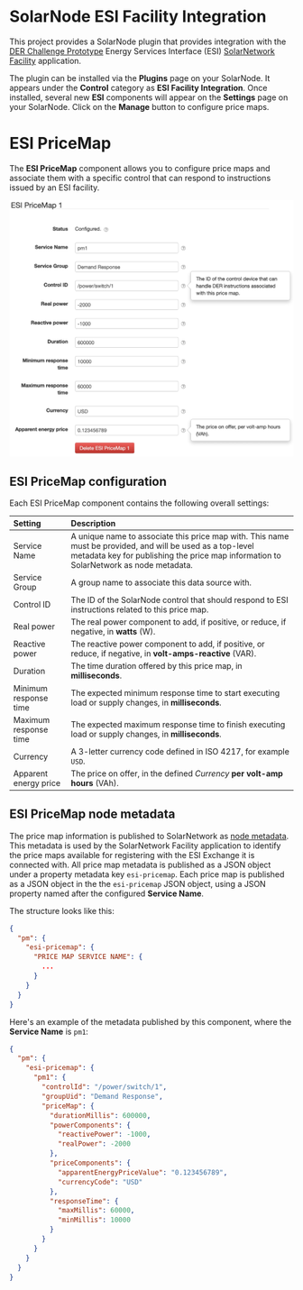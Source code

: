 # SolarNode ESI Facility Integration

This project provides a SolarNode plugin that provides integration with the [DER Challenge
Prototype][der-prototype] Energy Services Interface (ESI) [SolarNetwork Facility][esi-fac-sn]
application.

The plugin can be installed via the **Plugins** page on your SolarNode. It appears under the
**Control** category as **ESI Facility Integration**. Once installed, several new **ESI** components
will appear on the **Settings** page on your SolarNode. Click on the **Manage** button to configure
price maps.

# ESI PriceMap

The **ESI PriceMap** component allows you to configure price maps and associate them with a
specific control that can respond to instructions issued by an ESI facility.

![settings](docs/solarnode-esi-pricemap-settings.png)


## ESI PriceMap configuration

Each ESI PriceMap component contains the following overall settings:

| Setting               | Description |
|:----------------------|:------------|
| Service Name          | A unique name to associate this price map with. This name must be provided, and will be used as a top-level metadata key for publishing the price map information to SolarNetwork as node metadata. |
| Service Group         | A group name to associate this data source with. |
| Control ID            | The ID of the SolarNode control that should respond to ESI instructions related to this price map. |
| Real power            | The real power component to add, if positive, or reduce, if negative, in **watts** (W). |
| Reactive power        | The reactive power component to add, if positive, or reduce, if negative, in **volt-amps-reactive** (VAR). |
| Duration              | The time duration offered by this price map, in **milliseconds**. |
| Minimum response time | The expected minimum response time to start executing load or supply changes, in **milliseconds**. |
| Maximum response time | The expected maximum response time to finish executing load or supply changes, in **milliseconds**. |
| Currency              | A 3-letter currency code defined in ISO 4217, for example `USD`. |
| Apparent energy price | The price on offer, in the defined _Currency_ **per volt-amp hours** (VAh). |

## ESI PriceMap node metadata

The price map information is published to SolarNetwork as [node metadata][sn-meta]. This metadata is
used by the SolarNetwork Facility application to identify the price maps available for registering
with the ESI Exchange it is connected with. All price map metadata is published as a JSON object
under a property metadata key `esi-pricemap`. Each price map is published as a JSON object in the 
the `esi-pricemap` JSON object, using a JSON property named after the configured **Service Name**.

The structure looks like this:

```json
{
  "pm": {
    "esi-pricemap": {
      "PRICE MAP SERVICE NAME": {
        ...
      }
    }
  }
}

```

Here's an example of the metadata published by this component, where the **Service Name** is `pm1`:

```json
{
  "pm": {
    "esi-pricemap": {
      "pm1": {
        "controlId": "/power/switch/1", 
        "groupUid": "Demand Response", 
        "priceMap": {
          "durationMillis": 600000, 
          "powerComponents": {
            "reactivePower": -1000, 
            "realPower": -2000
          }, 
          "priceComponents": {
            "apparentEnergyPriceValue": "0.123456789", 
            "currencyCode": "USD"
          }, 
          "responseTime": {
            "maxMillis": 60000, 
            "minMillis": 10000
          }
        }
      }
    }
  }
}
```


[der-prototype]: https://github.com/SolarNetwork/der-challenge-prototype/
[esi-fac-sn]: https://github.com/SolarNetwork/der-challenge-prototype/tree/develop/facility-solarnet-cli
[instr-api]: https://github.com/SolarNetwork/solarnetwork/wiki/SolarUser-API#queue-instruction
[sn-meta]: https://github.com/SolarNetwork/solarnetwork/wiki/SolarNet-API-global-objects#metadata
[set-control-param]: https://github.com/SolarNetwork/solarnetwork/wiki/SolarUser-API-enumerated-types#setcontrolparameter
